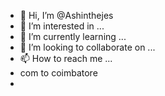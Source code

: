 - 👋 Hi, I’m @Ashinthejes
- 👀 I’m interested in ...
- 🌱 I’m currently learning ...
- 💞️ I’m looking to collaborate on ...
- 📫 How to reach me ...
- com to coimbatore
- 

<!---
Ashinthejes/Ashinthejes is a ✨ special ✨ repository because its `README.md` (this file) appears on your GitHub profile.
You can click the Preview link to take a look at your changes.
--->
